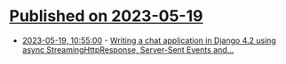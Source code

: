 # [Published on 2023-05-19](index.md)

* [2023-05-19, 10:55:00](https://lobste.rs/s/qyler8/writing_chat_application_django_4_2_using) - [Writing a chat application in Django 4.2 using async StreamingHttpResponse, Server-Sent Events and…](https://valberg.dk/django-sse-postgresql-listen-notify.html)
